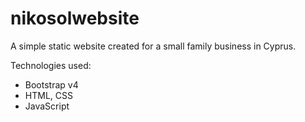 # nikosolwebsite
A simple static website created for a small family business in Cyprus.

Technologies used:
- Bootstrap v4
- HTML, CSS
- JavaScript
